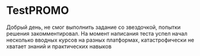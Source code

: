 # TestPROMO

Добрый день, не смог выполнить задание со звездочкой, попытки решения закомментировал. На момент написания теста успел начал несколько вводных курсов на разных платформах, катастрофически не хватает знаний и практических навыков
